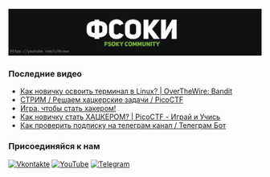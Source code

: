 [![Header](https://github.com/Fsoky/Fsoky/blob/main/assets/header-github.jpg)](https://youtube.com/c/Фсоки)

### Последние видео
<!-- YOUTUBE:START -->
- [Как новичку освоить терминал в Linux? | OverTheWire: Bandit](https://www.youtube.com/watch?v=0YGP_6mgQ7U)
- [СТРИМ / Решаем хацкерские задачи / PicoCTF](https://www.youtube.com/watch?v=3qL1CKnA3iY)
- [Игра, чтобы стать хакером!](https://www.youtube.com/watch?v=FtUA5i4JhAA)
- [Как новичку стать ХАЦКЕРОМ? | PicoCTF - Играй и Учись](https://www.youtube.com/watch?v=gZW-sDy-5lY)
- [Как проверить подписку на телеграм канал / Телеграм Бот](https://www.youtube.com/watch?v=6AlUR8atwb4)
<!-- YOUTUBE:END -->

### Присоединяйся к нам
[![Vkontakte](https://img.shields.io/badge/Vkontakte-black?style=for-the-badge&logo=VK)](https://vk.com/fsoky)
[![YouTube](https://img.shields.io/badge/YouTube-red?style=for-the-badge&logo=YouTube)](https://youtube.com/c/Фсоки)
[![Telegram](https://img.shields.io/badge/Telegram-blue?style=for-the-badge&logo=Telegram)](https://t.me/fsokycommunity)
